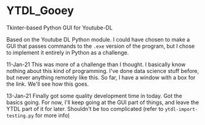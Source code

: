 # YTDL_Gooey
Tkinter-based Python GUI for Youtube-DL

Based on the Youtube DL Python module.
I could have chosen to make a GUI that passes commands to the ```.exe``` version of the program, but I chose to implement it entirely in Python as a challenge.

11-Jan-21
This was more of a challenge than I thought. I basically know nothing about this kind of programming. I've done data science stuff before, but never anything remotely like this. So far, I have a window with a box for the link. We'll see how this goes.

13-Jan-21
Finally got some quality development time in today. Got the basics going. For now, I'll keep going at the GUI part of things, and leave the YTDL part of it for later. Shouldn't be too complicated (refer to ```ytdl-import-testing.py``` for more info)
